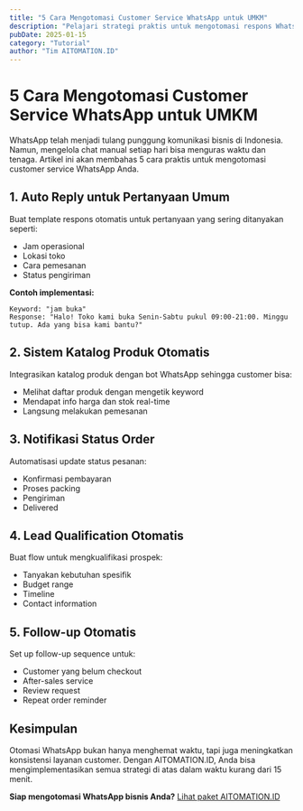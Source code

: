 ```yaml
---
title: "5 Cara Mengotomasi Customer Service WhatsApp untuk UMKM"
description: "Pelajari strategi praktis untuk mengotomasi respons WhatsApp dan meningkatkan kepuasan pelanggan tanpa menambah biaya operasional."
pubDate: 2025-01-15
category: "Tutorial"
author: "Tim AITOMATION.ID"
---
```


# 5 Cara Mengotomasi Customer Service WhatsApp untuk UMKM

WhatsApp telah menjadi tulang punggung komunikasi bisnis di Indonesia. Namun, mengelola chat manual setiap hari bisa menguras waktu dan tenaga. Artikel ini akan membahas 5 cara praktis untuk mengotomasi customer service WhatsApp Anda.

## 1. Auto Reply untuk Pertanyaan Umum

Buat template respons otomatis untuk pertanyaan yang sering ditanyakan seperti:
- Jam operasional
- Lokasi toko
- Cara pemesanan
- Status pengiriman

**Contoh implementasi:**
```
Keyword: "jam buka"
Response: "Halo! Toko kami buka Senin-Sabtu pukul 09:00-21:00. Minggu tutup. Ada yang bisa kami bantu?"
```

## 2. Sistem Katalog Produk Otomatis

Integrasikan katalog produk dengan bot WhatsApp sehingga customer bisa:
- Melihat daftar produk dengan mengetik keyword
- Mendapat info harga dan stok real-time
- Langsung melakukan pemesanan

## 3. Notifikasi Status Order

Automatisasi update status pesanan:
- Konfirmasi pembayaran
- Proses packing
- Pengiriman
- Delivered

## 4. Lead Qualification Otomatis

Buat flow untuk mengkualifikasi prospek:
- Tanyakan kebutuhan spesifik
- Budget range
- Timeline
- Contact information

## 5. Follow-up Otomatis

Set up follow-up sequence untuk:
- Customer yang belum checkout
- After-sales service
- Review request
- Repeat order reminder

## Kesimpulan

Otomasi WhatsApp bukan hanya menghemat waktu, tapi juga meningkatkan konsistensi layanan customer. Dengan AITOMATION.ID, Anda bisa mengimplementasikan semua strategi di atas dalam waktu kurang dari 15 menit.

**Siap mengotomasi WhatsApp bisnis Anda?** [Lihat paket AITOMATION.ID](/#pricing)